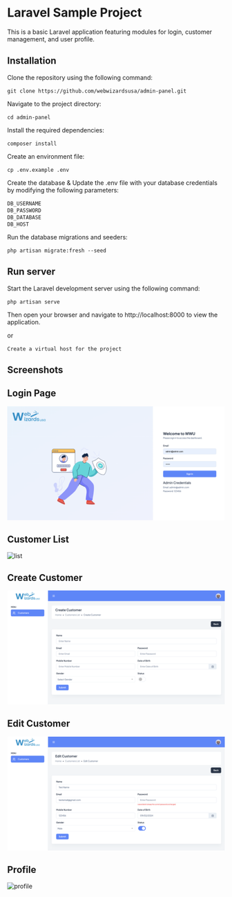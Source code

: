 # Laravel Sample Project

This is a basic Laravel application featuring modules for login, customer management, and user profile.

## Installation

Clone the repository using the following command:
```
git clone https://github.com/webwizardsusa/admin-panel.git
```

Navigate to the project directory:
```
cd admin-panel
```

Install the required dependencies:
```
composer install
```

Create an environment file:
```
cp .env.example .env
```

Create the database & Update the .env file with your database credentials by modifying the following parameters:
```
DB_USERNAME
DB_PASSWORD
DB_DATABASE
DB_HOST
```

Run the database migrations and seeders:
```
php artisan migrate:fresh --seed
```

## Run server

Start the Laravel development server using the following command:
```
php artisan serve
```
Then open your browser and navigate to http://localhost:8000 to view the application.

or

```
Create a virtual host for the project
```

## Screenshots

## Login Page
![login](public/readme/login.png)

## Customer List
![list](public/readme/customerlist.png)

## Create Customer
![create](public/readme/createcustomer.png)

## Edit Customer
![edit](public/readme/editcustomer.png)

## Profile
![profile](public/readme/06profile.png)